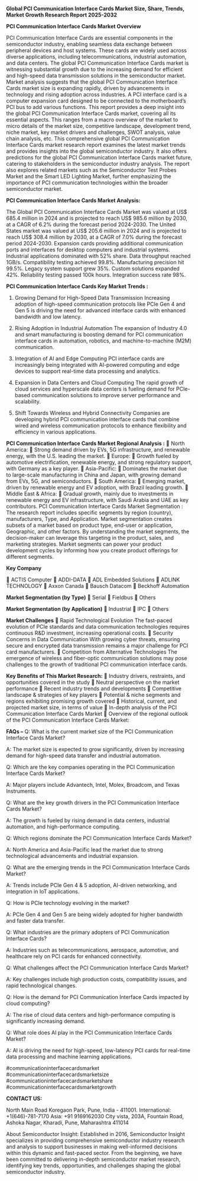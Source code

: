 **Global PCI Communication Interface Cards Market Size, Share, Trends, Market Growth Research Report 2025-2032**

**PCI Communication Interface Cards Market Overview**

PCI Communication Interface Cards are essential components in the semiconductor industry, enabling seamless data exchange between peripheral devices and host systems. These cards are widely used across diverse applications, including telecommunications, industrial automation, and data centers. The global PCI Communication Interface Cards market is witnessing substantial growth due to the increasing demand for efficient and high-speed data transmission solutions in the semiconductor market. Market analysis suggests that the global PCI Communication Interface Cards market size is expanding rapidly, driven by advancements in technology and rising adoption across industries.
A PCI interface card is a computer expansion card designed to be connected to the motherboard’s PCI bus to add various functions. This report provides a deep insight into the global PCI Communication Interface Cards market, covering all its essential aspects. This ranges from a macro overview of the market to micro details of the market size, competitive landscape, development trend, niche market, key market drivers and challenges, SWOT analysis, value chain analysis, etc.
This comprehensive global PCI Communication Interface Cards market research report examines the latest market trends and provides insights into the global semiconductor industry. It also offers predictions for the global PCI Communication Interface Cards market future, catering to stakeholders in the semiconductor industry analysis. The report also explores related markets such as the Semiconductor Test Probes Market and the Smart LED Lighting Market, further emphasizing the importance of PCI communication technologies within the broader semiconductor market.

**PCI Communication Interface Cards Market Analysis:**

The Global PCI Communication Interface Cards Market was valued at US$ 685.4 million in 2024 and is projected to reach US$ 985.6 million by 2030, at a CAGR of 6.2% during the forecast period 2024-2030.
The United States market was valued at US$ 205.6 million in 2024 and is projected to reach US$ 308.4 million by 2030, at a CAGR of 7.0% during the forecast period 2024-2030.
Expansion cards providing additional communication ports and interfaces for desktop computers and industrial systems.
Industrial applications dominated with 52% share. Data throughput reached 1GB/s. Compatibility testing achieved 99.8%. Manufacturing precision hit 99.5%. Legacy system support grew 35%. Custom solutions expanded 42%. Reliability testing passed 100k hours. Integration success rate 98%.


**PCI Communication Interface Cards Key Market Trends  :**

1.	Growing Demand for High-Speed Data Transmission
Increasing adoption of high-speed communication protocols like PCIe Gen 4 and Gen 5 is driving the need for advanced interface cards with enhanced bandwidth and low latency.

2.	Rising Adoption in Industrial Automation
The expansion of Industry 4.0 and smart manufacturing is boosting demand for PCI communication interface cards in automation, robotics, and machine-to-machine (M2M) communication.

3.	Integration of AI and Edge Computing
PCI interface cards are increasingly being integrated with AI-powered computing and edge devices to support real-time data processing and analytics.

4.	Expansion in Data Centers and Cloud Computing
The rapid growth of cloud services and hyperscale data centers is fueling demand for PCIe-based communication solutions to improve server performance and scalability.

5.	Shift Towards Wireless and Hybrid Connectivity
Companies are developing hybrid PCI communication interface cards that combine wired and wireless communication protocols to enhance flexibility and efficiency in various applications.

**PCI Communication Interface Cards Market Regional Analysis :**
	North America:
	Strong demand driven by EVs, 5G infrastructure, and renewable energy, with the U.S. leading the market.
	Europe:
	Growth fueled by automotive electrification, renewable energy, and strong regulatory support, with Germany as a key player.
	Asia-Pacific:
	Dominates the market due to large-scale manufacturing in China and Japan, with growing demand from EVs, 5G, and semiconductors.
	South America:
	Emerging market, driven by renewable energy and EV adoption, with Brazil leading growth.
	Middle East & Africa:
	Gradual growth, mainly due to investments in renewable energy and EV infrastructure, with Saudi Arabia and UAE as key contributors.
PCI Communication Interface Cards Market Segmentation :
The research report includes specific segments by region (country), manufacturers, Type, and Application. Market segmentation creates subsets of a market based on product type, end-user or application, Geographic, and other factors. By understanding the market segments, the decision-maker can leverage this targeting in the product, sales, and marketing strategies. Market segments can power your product development cycles by informing how you create product offerings for different segments.

**Key Company**

	ACTIS Computer
	ADDI-DATA
	ADL Embedded Solutions
	ADLINK TECHNOLOGY
	Axxon Canada
	Bausch Datacom
	Beckhoff Automation


**Market Segmentation (by Type)**
	Serial
	Fieldbus
	Others


**Market Segmentation (by Application)**
	Industrial
	IPC
	Others

**Market Challenges**
	Rapid Technological Evolution
The fast-paced evolution of PCIe standards and data communication technologies requires continuous R&D investment, increasing operational costs.
	Security Concerns in Data Communication
With growing cyber threats, ensuring secure and encrypted data transmission remains a major challenge for PCI card manufacturers.
	Competition from Alternative Technologies
The emergence of wireless and fiber-optic communication solutions may pose challenges to the growth of traditional PCI communication interface cards.

**Key Benefits of This Market Research:**
	Industry drivers, restraints, and opportunities covered in the study
	Neutral perspective on the market performance
	Recent industry trends and developments
	Competitive landscape & strategies of key players
	Potential & niche segments and regions exhibiting promising growth covered
	Historical, current, and projected market size, in terms of value
	In-depth analysis of the PCI Communication Interface Cards Market
	Overview of the regional outlook of the PCI Communication Interface Cards Market:

**FAQs –**
Q: What is the current market size of the PCI Communication Interface Cards Market?

A: The market size is expected to grow significantly, driven by increasing demand for high-speed data transfer and industrial automation.

Q: Which are the key companies operating in the PCI Communication Interface Cards Market?

A: Major players include Advantech, Intel, Molex, Broadcom, and Texas Instruments.

Q: What are the key growth drivers in the PCI Communication Interface Cards Market?

A: The growth is fueled by rising demand in data centers, industrial automation, and high-performance computing.

Q: Which regions dominate the PCI Communication Interface Cards Market?

A: North America and Asia-Pacific lead the market due to strong technological advancements and industrial expansion.

Q: What are the emerging trends in the PCI Communication Interface Cards Market?

A: Trends include PCIe Gen 4 & 5 adoption, AI-driven networking, and integration in IoT applications.

Q: How is PCIe technology evolving in the market?

A: PCIe Gen 4 and Gen 5 are being widely adopted for higher bandwidth and faster data transfer.

Q: What industries are the primary adopters of PCI Communication Interface Cards?

A: Industries such as telecommunications, aerospace, automotive, and healthcare rely on PCI cards for enhanced connectivity.

Q: What challenges affect the PCI Communication Interface Cards Market?

A: Key challenges include high production costs, compatibility issues, and rapid technological changes.

Q: How is the demand for PCI Communication Interface Cards impacted by cloud computing?

A: The rise of cloud data centers and high-performance computing is significantly increasing demand.

Q: What role does AI play in the PCI Communication Interface Cards Market?

A: AI is driving the need for high-speed, low-latency PCI cards for real-time data processing and machine learning applications.

#communicationinterfacecardsmarket 
#communicationinterfacecardsmarketsize
#communicationinterfacecardsmarketshare
#communicationinterfacecardsmarketgrowth

**CONTACT US:**

North Main Road Koregaon Park, Pune, India - 411001.
International: +1(646)-781-7170
Asia: +91 9169162030
City vista, 203A, Fountain Road, Ashoka Nagar, Kharadi, Pune, Maharashtra 411014

About Semiconductor Insight:
Established in 2016, Semiconductor Insight specializes in providing comprehensive semiconductor industry research and analysis to support businesses in making well-informed decisions within this dynamic and fast-paced sector. From the beginning, we have been committed to delivering in-depth semiconductor market research, identifying key trends, opportunities, and challenges shaping the global semiconductor industry.
